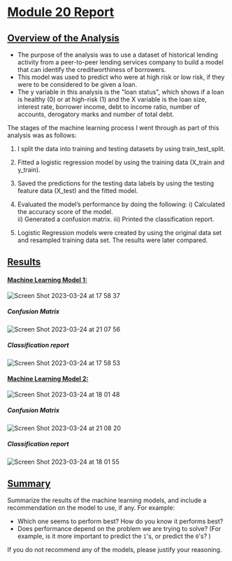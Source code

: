 # <ins>Module 20 Report</ins> 

## <ins>Overview of the Analysis</ins>

* The purpose of the analysis was to use a dataset of historical lending activity from a peer-to-peer lending services company to build a model that can identify the creditworthiness of borrowers.
* This model was used to predict who were at high risk or low risk, if they were to be considered to be given a loan. 
* The y variable in this analysis is the "loan status", which shows if a loan is healthy (0) or at high-risk (1) and the 
X variable is the loan size, interest rate, borrower income, debt to income ratio, number of accounts, derogatory marks and number of total debt. 

The stages of the machine learning process I went through as part of this analysis was as follows:
1. I split the data into training and testing datasets by using train_test_split. 
2. Fitted a logistic regression model by using the training data (X_train and y_train).
3. Saved the predictions for the testing data labels by using the testing feature data (X_test) and the fitted model.
4. Evaluated the model’s performance by doing the following:
  i) Calculated the accuracy score of the model.  
  ii) Generated a confusion matrix.
  iii) Printed the classification report.


5. Logistic Regression models were created by using the original data set and resampled training data set.  The results were later compared. 

## <ins>Results</ins>

#### <ins>Machine Learning Model 1:</ins>

![Screen Shot 2023-03-24 at 17 58 37](https://user-images.githubusercontent.com/116304118/227604226-1e3a3304-f767-44a3-956a-119881d65ae2.png)

##### Confusion Matrix
![Screen Shot 2023-03-24 at 21 07 56](https://user-images.githubusercontent.com/116304118/227642167-9a5bade4-90df-4325-8df5-ac2df2f1f1e7.png)

##### Classification report
![Screen Shot 2023-03-24 at 17 58 53](https://user-images.githubusercontent.com/116304118/227604253-c4e2b973-5936-4d58-9759-011771f48e83.png)


#### <ins>Machine Learning Model 2:</ins>

![Screen Shot 2023-03-24 at 18 01 48](https://user-images.githubusercontent.com/116304118/227604783-ae3cd9b9-ea84-49b9-85b4-dd2c3e9fc6ad.png)

##### Confusion Matrix
![Screen Shot 2023-03-24 at 21 08 20](https://user-images.githubusercontent.com/116304118/227642211-eb8ecaec-de2d-4ca5-b418-1e9e70d2d409.png)

##### Classification report
![Screen Shot 2023-03-24 at 18 01 55](https://user-images.githubusercontent.com/116304118/227604800-774acc75-9d23-4e59-a641-66ecf94f61b6.png)



## <ins>Summary</ins>

Summarize the results of the machine learning models, and include a recommendation on the model to use, if any. For example:
* Which one seems to perform best? How do you know it performs best?
* Does performance depend on the problem we are trying to solve? (For example, is it more important to predict the `1`'s, or predict the `0`'s? )

If you do not recommend any of the models, please justify your reasoning.
